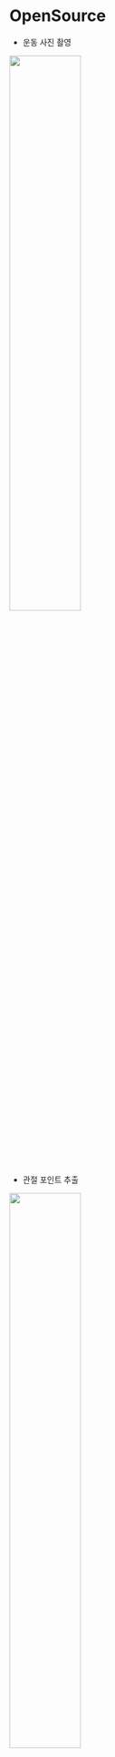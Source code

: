 # OpenSource
- 운동 사진 촬영 
<img src="https://user-images.githubusercontent.com/54933779/117271024-c47f4500-ae94-11eb-9c51-0e4feb5c7013.JPG" width="50%"  heigh="50%">

- 관절 포인트 추출

<img src="https://user-images.githubusercontent.com/54933779/117271036-c77a3580-ae94-11eb-9e24-0165e21a0e7c.JPG" width="50%"  heigh="50%">

- 모델을 통해 결과 출력

<img src="https://user-images.githubusercontent.com/54933779/117271040-c812cc00-ae94-11eb-8ac8-5ecff010d26d.JPG" width="50%"  heigh="50%">
